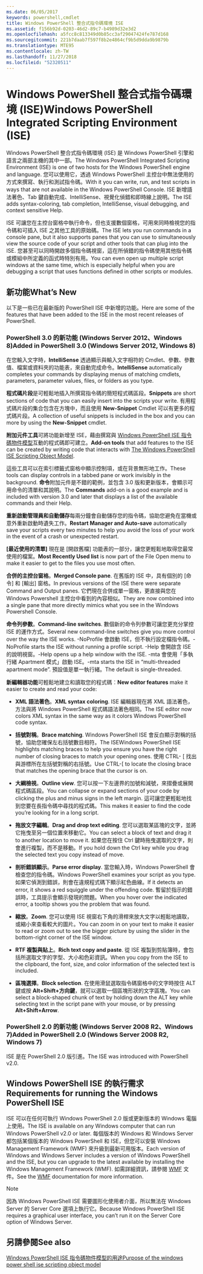 ```yaml
---
ms.date: 06/05/2017
keywords: powershell,cmdlet
title: Windows PowerShell 整合式指令碼環境 ISE
ms.assetid: f156b92d-0203-46d2-89c7-b4989d32e3d2
ms.openlocfilehash: a5fcc8c813349d0b85cc3af29047424fe787d168
ms.sourcegitcommit: 221b7daab7f597f8b2e4864cf9b5d9dda9b9879b
ms.translationtype: MTE95
ms.contentlocale: zh-TW
ms.lasthandoff: 11/27/2018
ms.locfileid: "52320511"
---
```

# <a name="windows-powershell-integrated-scripting-environment-ise"></a><span data-ttu-id="37d64-103">Windows PowerShell 整合式指令碼環境 (ISE)</span><span class="sxs-lookup"><span data-stu-id="37d64-103">Windows PowerShell Integrated Scripting Environment (ISE)</span></span>

<span data-ttu-id="37d64-104">Windows PowerShell 整合式指令碼環境 (ISE) 是 Windows PowerShell 引擎和語言之兩部主機的其中一部。</span><span class="sxs-lookup"><span data-stu-id="37d64-104">The Windows PowerShell Integrated Scripting Environment (ISE) is one of two hosts for the Windows PowerShell engine and language.</span></span> <span data-ttu-id="37d64-105">您可以使用它，透過 Windows PowerShell 主控台中無法使用的方式來撰寫、執行和測試指令碼。</span><span class="sxs-lookup"><span data-stu-id="37d64-105">With it you can write, run, and test scripts in ways that are not available in the Windows PowerShell Console.</span></span> <span data-ttu-id="37d64-106">ISE 新增語法著色、Tab 鍵自動完成、IntelliSense、視覺化偵錯和即時線上說明。</span><span class="sxs-lookup"><span data-stu-id="37d64-106">The ISE adds syntax-coloring, tab completion, IntelliSense, visual debugging, and context sensitive Help.</span></span>

<span data-ttu-id="37d64-107">ISE 可讓您在主控台窗格中執行命令，但也支援數個窗格，可用來同時檢視您的指令碼和可插入 ISE 之其他工具的原始碼。</span><span class="sxs-lookup"><span data-stu-id="37d64-107">The ISE lets you run commands in a console pane, but it also supports panes that you can use to simultaneously view the source code of your script and other tools that can plug into the ISE.</span></span> <span data-ttu-id="37d64-108">您甚至可以同時開啟多個指令碼視窗，這在所偵錯的指令碼使用其他指令碼或模組中所定義的函式時特別有用。</span><span class="sxs-lookup"><span data-stu-id="37d64-108">You can even open up multiple script windows at the same time, which is especially helpful when you are debugging a script that uses functions defined in other scripts or modules.</span></span>

## <a name="whats-new"></a><span data-ttu-id="37d64-109">新功能</span><span class="sxs-lookup"><span data-stu-id="37d64-109">What’s New</span></span>

<span data-ttu-id="37d64-110">以下是一些已在最新版的 PowerShell ISE 中新增的功能。</span><span class="sxs-lookup"><span data-stu-id="37d64-110">Here are some of the features that have been added to the ISE in the most recent releases of PowerShell.</span></span>

### <a name="added-in-powershell-30-windows-server-2012-windows-8"></a><span data-ttu-id="37d64-111">PowerShell 3.0 的新功能 (Windows Server 2012、Windows 8)</span><span class="sxs-lookup"><span data-stu-id="37d64-111">Added in PowerShell 3.0 (Windows Server 2012, Windows 8)</span></span>

<span data-ttu-id="37d64-112">在您輸入文字時，**IntelliSense** 透過顯示與輸入文字相符的 Cmdlet、參數、參數值、檔案或資料夾的功能表，來自動完成命令。</span><span class="sxs-lookup"><span data-stu-id="37d64-112">**IntelliSense** automatically completes your commands by displaying menus of matching cmdlets, parameters, parameter values, files, or folders as you type.</span></span>

<span data-ttu-id="37d64-113">**程式碼片段**是可輕鬆地插入所撰寫指令碼的簡短程式碼區段。</span><span class="sxs-lookup"><span data-stu-id="37d64-113">**Snippets** are short sections of code that you can easily insert into the scripts your write.</span></span> <span data-ttu-id="37d64-114">有用程式碼片段的集合包含在方塊中，而且使用 **New-Snippet** Cmdlet 可以有更多的程式碼片段。</span><span class="sxs-lookup"><span data-stu-id="37d64-114">A collection of useful snippets is included in the box and you can more by using the **New-Snippet** cmdlet.</span></span>

<span data-ttu-id="37d64-115">**附加元件工具**可將功能新增至 ISE，藉由撰寫與 [Windows PowerShell ISE 指令碼物件模型](../../core-powershell/ise/The-ISE-Object-Model-Hierarchy.md)互動的程式碼即可建立。</span><span class="sxs-lookup"><span data-stu-id="37d64-115">**Add-on tools** that add features to the ISE can be created by writing code that interacts with [The Windows PowerShell ISE Scripting Object Model](../../core-powershell/ise/The-ISE-Object-Model-Hierarchy.md).</span></span>

<span data-ttu-id="37d64-116">這些工具可以在索引標籤式窗格中顯示控制項，或在背景無形地工作。</span><span class="sxs-lookup"><span data-stu-id="37d64-116">These tools can display controls in a tabbed pane or work invisibly in the background.</span></span> <span data-ttu-id="37d64-117">**命令**附加元件是不錯的範例，並包含 3.0 版和更新版本，會顯示可用命令的清單和其說明。</span><span class="sxs-lookup"><span data-stu-id="37d64-117">The **Commands** add-on is a good example and is included with version 3.0 and later that displays a list of the available commands and their Help.</span></span>

<span data-ttu-id="37d64-118">**重新啟動管理員和自動儲存**每兩分鐘會自動儲存您的指令碼，協助您避免在當機或意外重新啟動時遺失工作。</span><span class="sxs-lookup"><span data-stu-id="37d64-118">**Restart Manager and Auto-save** automatically save your scripts every two minutes to help you avoid the loss of your work in the event of a crash or unexpected restart.</span></span>

<span data-ttu-id="37d64-119">**[最近使用的清單]** 現在是 [開啟舊檔] 功能表的一部分，讓您更輕鬆地取得您最常使用的檔案。</span><span class="sxs-lookup"><span data-stu-id="37d64-119">**Most Recently Used list** is now part of the File Open menu to make it easier to get to the files you use most often.</span></span>

<span data-ttu-id="37d64-120">**合併的主控台窗格**。</span><span class="sxs-lookup"><span data-stu-id="37d64-120">**Merged Console pane**.</span></span> <span data-ttu-id="37d64-121">在舊版的 ISE 中，具有個別的 [命令] 和 [輸出] 窗格。</span><span class="sxs-lookup"><span data-stu-id="37d64-121">In previous versions of the ISE there were separate Command and Output panes.</span></span> <span data-ttu-id="37d64-122">它們現在合併成單一窗格，更直接與您在 Windows Powershell 主控台中看到的內容相似。</span><span class="sxs-lookup"><span data-stu-id="37d64-122">They are now combined into a single pane that more directly mimics what you see in the Windows Powershell Console.</span></span>

<span data-ttu-id="37d64-123">**命令列參數**。</span><span class="sxs-lookup"><span data-stu-id="37d64-123">**Command-line switches**.</span></span> <span data-ttu-id="37d64-124">數個新的命令列參數可讓您更充分掌控 ISE 的運作方式。</span><span class="sxs-lookup"><span data-stu-id="37d64-124">Several new command-line switches give you more control over the way the ISE works.</span></span> <span data-ttu-id="37d64-125">-NoProfile 會啟動 ISE，但不執行設定檔指令碼。</span><span class="sxs-lookup"><span data-stu-id="37d64-125">-NoProfile starts the ISE without running a profile script.</span></span> <span data-ttu-id="37d64-126">-Help 會開啟含 ISE 的說明視窗。</span><span class="sxs-lookup"><span data-stu-id="37d64-126">-Help opens up a help window with the ISE.</span></span> <span data-ttu-id="37d64-127">-mta 會使用「多執行緒 Apartment 模式」啟動 ISE。</span><span class="sxs-lookup"><span data-stu-id="37d64-127">-mta starts the ISE in “multi-threaded apartment mode”.</span></span> <span data-ttu-id="37d64-128">預設值是單一執行緒。</span><span class="sxs-lookup"><span data-stu-id="37d64-128">The default is single-threaded.</span></span>

<span data-ttu-id="37d64-129">**新編輯器功能**可輕鬆地建立和讀取您的程式碼︰</span><span class="sxs-lookup"><span data-stu-id="37d64-129">**New editor features** make it easier to create and read your code:</span></span>

- <span data-ttu-id="37d64-130">**XML 語法著色**。</span><span class="sxs-lookup"><span data-stu-id="37d64-130">**XML syntax coloring**.</span></span> <span data-ttu-id="37d64-131">ISE 編輯器現在將 XML 語法著色，方法與將 Windows PowerShell 程式碼語法著色相同。</span><span class="sxs-lookup"><span data-stu-id="37d64-131">The ISE editor now colors XML syntax in the same way as it colors Windows PowerShell code syntax.</span></span>

- <span data-ttu-id="37d64-132">**括號對稱**。</span><span class="sxs-lookup"><span data-stu-id="37d64-132">**Brace matching**.</span></span> <span data-ttu-id="37d64-133">Windows PowerShell ISE 會反白顯示對稱的括號，協助您確保左右括號數目相符。</span><span class="sxs-lookup"><span data-stu-id="37d64-133">The ISEWindows PowerShell ISE highlights matching braces to help you ensure you have the right number of closing braces to match your opening ones.</span></span> <span data-ttu-id="37d64-134">使用 CTRL- \[ 找出與游標所在左括號對稱的右括號。</span><span class="sxs-lookup"><span data-stu-id="37d64-134">Use CTRL-\[ to locate the closing brace that matches the opening brace that the cursor is on.</span></span>

- <span data-ttu-id="37d64-135">**大綱檢視**。</span><span class="sxs-lookup"><span data-stu-id="37d64-135">**Outline view**.</span></span> <span data-ttu-id="37d64-136">您可以按一下左邊界的加號和減號，來摺疊或展開程式碼區段。</span><span class="sxs-lookup"><span data-stu-id="37d64-136">You can collapse or expand sections of your code by clicking the plus and minus signs in the left margin.</span></span> <span data-ttu-id="37d64-137">這可讓您更輕鬆地找到您要在長指令碼中尋找的程式碼。</span><span class="sxs-lookup"><span data-stu-id="37d64-137">This makes it easier to find the code you’re looking for in a long script.</span></span>

- <span data-ttu-id="37d64-138">**拖放文字編輯**。</span><span class="sxs-lookup"><span data-stu-id="37d64-138">**Drag and drop text editing**.</span></span> <span data-ttu-id="37d64-139">您可以選取某區塊的文字，並將它拖曳至另一個位置來移動它。</span><span class="sxs-lookup"><span data-stu-id="37d64-139">You can select a block of text and drag it to another location to move it.</span></span> <span data-ttu-id="37d64-140">如果您在按住 Ctrl 鍵時拖曳選取的文字，則會進行複製，而不是移動。</span><span class="sxs-lookup"><span data-stu-id="37d64-140">If you hold down the Ctrl key while you drag the selected text you copy instead of move.</span></span>

- <span data-ttu-id="37d64-141">**剖析錯誤顯示**。</span><span class="sxs-lookup"><span data-stu-id="37d64-141">**Parse error display**.</span></span> <span data-ttu-id="37d64-142">當您輸入時，Windows PowerShell 會檢查您的指令碼。</span><span class="sxs-lookup"><span data-stu-id="37d64-142">Windows PowerShell examines your script as you type.</span></span> <span data-ttu-id="37d64-143">如果它偵測到錯誤，則會在違規程式碼下顯示紅色曲線。</span><span class="sxs-lookup"><span data-stu-id="37d64-143">If it detects an error, it shows a red squiggle under the offending code.</span></span> <span data-ttu-id="37d64-144">暫留於指示的錯誤時，工具提示會顯示發現的問題。</span><span class="sxs-lookup"><span data-stu-id="37d64-144">When you hover over the indicated error, a tooltip shows you the problem that was found.</span></span>

- <span data-ttu-id="37d64-145">**縮放**。</span><span class="sxs-lookup"><span data-stu-id="37d64-145">**Zoom**.</span></span> <span data-ttu-id="37d64-146">您可以使用 ISE 視窗右下角的滑桿來放大文字以輕鬆地讀取，或縮小來查看較大的圖片。</span><span class="sxs-lookup"><span data-stu-id="37d64-146">You can zoom in on your text to make it easier to read or zoom out to see the bigger picture by using the slider in the bottom-right corner of the ISE window.</span></span>

- <span data-ttu-id="37d64-147">**RTF 複製與貼上**。</span><span class="sxs-lookup"><span data-stu-id="37d64-147">**Rich text copy and paste**.</span></span> <span data-ttu-id="37d64-148">從 ISE 複製到剪貼簿時，會包括所選取文字的字型、大小和色彩資訊。</span><span class="sxs-lookup"><span data-stu-id="37d64-148">When you copy from the ISE to the clipboard, the font, size, and color information of the selected text is included.</span></span>

- <span data-ttu-id="37d64-149">**區塊選擇**。</span><span class="sxs-lookup"><span data-stu-id="37d64-149">**Block selection**.</span></span> <span data-ttu-id="37d64-150">在使用滑鼠選取指令碼窗格中的文字時按住 ALT 鍵或按 **Alt+Shift+方向鍵**，就可以選取一個區塊形狀的文字區塊。</span><span class="sxs-lookup"><span data-stu-id="37d64-150">You can select a block-shaped chunk of text by holding down the ALT key while selecting text in the script pane with your mouse, or by pressing **Alt+Shift+Arrow**.</span></span>

### <a name="added-in-powershell-20-windows-server-2008-r2-windows-7"></a><span data-ttu-id="37d64-151">PowerShell 2.0 的新功能 (Windows Server 2008 R2、Windows 7)</span><span class="sxs-lookup"><span data-stu-id="37d64-151">Added in PowerShell 2.0 (Windows Server 2008 R2, Windows 7)</span></span>

<span data-ttu-id="37d64-152">ISE 是在 PowerShell 2.0 版引進。</span><span class="sxs-lookup"><span data-stu-id="37d64-152">The ISE was introduced with PowerShell v2.0.</span></span>

## <a name="requirements-for-running-the-windows-powershell-ise"></a><span data-ttu-id="37d64-153">Windows PowerShell ISE 的執行需求</span><span class="sxs-lookup"><span data-stu-id="37d64-153">Requirements for running the Windows PowerShell ISE</span></span>

<span data-ttu-id="37d64-154">ISE 可以在任何可執行 Windows PowerShell 2.0 版或更新版本的 Windows 電腦上使用。</span><span class="sxs-lookup"><span data-stu-id="37d64-154">The ISE is available on any Windows computer that can run Windows PowerShell v2.0 or later.</span></span> <span data-ttu-id="37d64-155">每個版本的 Windows 和 Windows Server 都包括某個版本的 Windows PowerShell 和 ISE，但您可以安裝 Windows Management Framework (WMF) 來升級到最新可用版本。</span><span class="sxs-lookup"><span data-stu-id="37d64-155">Each version of Windows and Windows Server includes a version of Windows PowerShell and the ISE, but you can upgrade to the latest available by installing the Windows Management Framework (WMF).</span></span> <span data-ttu-id="37d64-156">如需詳細資訊，請參閱 [WMF](/powershell/wmf) 文件。</span><span class="sxs-lookup"><span data-stu-id="37d64-156">See the [WMF](/powershell/wmf) documentation for more information.</span></span>

> [!NOTE]
> <span data-ttu-id="37d64-157">因為 Windows PowerShell ISE 需要圖形化使用者介面，所以無法在 Windows Server 的 Server Core 選項上執行它。</span><span class="sxs-lookup"><span data-stu-id="37d64-157">Because Windows PowerShell ISE requires a graphical user interface, you can’t run it on the Server Core option of Windows Server.</span></span>

## <a name="see-also"></a><span data-ttu-id="37d64-158">另請參閱</span><span class="sxs-lookup"><span data-stu-id="37d64-158">See also</span></span>

[<span data-ttu-id="37d64-159">Windows PowerShell ISE 指令碼物件模型的用途</span><span class="sxs-lookup"><span data-stu-id="37d64-159">Purpose of the windows power shell ise scripting object model</span></span>](../../core-powershell/ise/Purpose-of-the-Windows-PowerShell-ISE-Scripting-Object-Model.md)